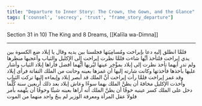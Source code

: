 ```yaml
---
title: "Departure to Inner Story: The Crown, the Gown, and the Glance"
tags: ['counsel', 'secrecy', 'trust', "frame_story_departure"]
---
```


 Section 31 in 10) The King and 8 Dreams, [[Kalīla wa-Dimna]]

---
فلمَّا انطلق إليه دعا بإيراخت ومُسامِيَتها فجلستا بين يديه وقال يا إبلاد ضع الكسوة بين يدي إيراخت فلتأخذ أيَّها شاءت فلمَّا نظرت إيراخت إلى الإكليل والثياب وأعجبها منظرها ولم تدر أيهما تأخذ نظرت إلى إبلاد بمؤْخِر عينها ليُريها أيُّهما أفضل فأراها إبلاد الثياب وأشار عليها بأخذها فأخذتها وكانت شارته إليها أن غمزها بعينه وحانت من الملك التفاتة فرأى إبلاد وقد غمز إيراخت فلمَّا رأت إيراخت أنَّ الملك قد أبصر إبلاد وإيماءه إليها تركت الثياب وأخذت الإكليل مخافةَ أن يظنَّ الملك بهما سوءًا وعاش إبلاد بعد ذلك أربعين سنة كُلَّما دخل على الملك كسر عينيه خوفًا أن يظنَّ الملك أنه أراها بعينه شيئًا وخوفًا أن يتَّهمه بأمر فلولا عقل المرأة ومعرفة الوزير لم ينجُ واحد منهما من الموت
